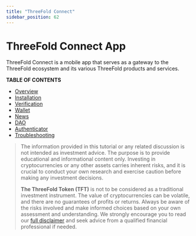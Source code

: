 ```yaml
---
title: "ThreeFold Connect"
sidebar_position: 62
---
```


# ThreeFold Connect App

ThreeFold Connect is a mobile app that serves as a gateway to the ThreeFold ecosystem and its various ThreeFold products and services. 

**TABLE OF CONTENTS**

- [Overview](./tfconnect_overview)
- [Installation](./tfconnect_installation)
- [Verification](./tfconnect_verification)
- [Wallet](./tfconnect_wallet)
- [News](./tfconnect_news)
- [DAO](./tfconnect_dao)
- [Authenticator](./tfconnect_authenticator)
- [Troubleshooting](./tfconnect_troubleshooting)

> The information provided in this tutorial or any related discussion is not intended as investment advice. The purpose is to provide educational and informational content only. Investing in cryptocurrencies or any other assets carries inherent risks, and it is crucial to conduct your own research and exercise caution before making any investment decisions. 
> 
> **The ThreeFold Token (TFT)** is not to be considered as a traditional investment instrument. The value of cryptocurrencies can be volatile, and there are no guarantees of profits or returns. Always be aware of the risks involved and make informed choices based on your own assessment and understanding. We strongly encourage you to read our [full disclaimer](../../knowledge_base/terms_conditions_all3/disclaimer) and seek advice from a qualified financial professional if needed.

